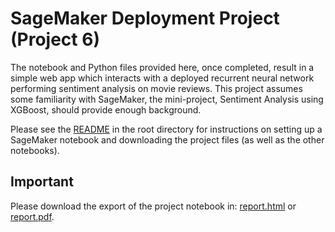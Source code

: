 # SageMaker Deployment Project (Project 6)

The notebook and Python files provided here, once completed, result in a simple web app which interacts with a deployed recurrent neural network performing sentiment analysis on movie reviews. This project assumes some familiarity with SageMaker, the mini-project, Sentiment Analysis using XGBoost, should provide enough background.

Please see the [README](https://github.com/udacity/sagemaker-deployment/tree/master/README.md) in the root directory for instructions on setting up a SageMaker notebook and downloading the project files (as well as the other notebooks).

## Important

Please download the export of the project notebook in: <a id="raw-url" href="https://github.com/jsleung1/dl_project_6_sagemaker_deployment/blob/master/report.html" download="report.html">report.html</a> or <a id="raw-url" href="https://github.com/jsleung1/dl_project_6_sagemaker_deployment/blob/master/report.pdf" download="report.html">report.pdf</a>.  